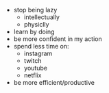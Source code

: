 

* stop being lazy
  * intellectually
  * physiclly
* learn by doing
* be more confident in my action
* spend less time on:
  * instagram
  * twitch
  * youtube
  * netflix
* be more efficient/productive
